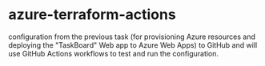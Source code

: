 # azure-terraform-actions
configuration from the previous task (for provisioning Azure resources and deploying the "TaskBoard" Web app to Azure Web Apps) to GitHub and will use GitHub Actions workflows to test and run the configuration.
